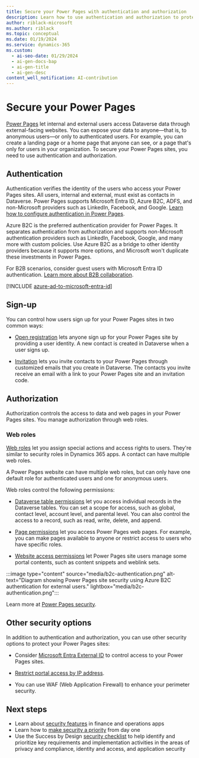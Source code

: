 ```yaml
---
title: Secure your Power Pages with authentication and authorization
description: Learn how to use authentication and authorization to protect your data and web pages in Power Pages, which let you access Dataverse data through external websites.
author: riblack-microsoft
ms.author: riblack
ms.topic: conceptual
ms.date: 01/19/2024
ms.service: dynamics-365
ms.custom:
  - ai-seo-date: 01/29/2024
  - ai-gen-docs-bap
  - ai-gen-title
  - ai-gen-desc
content_well_notification: AI-contribution
---
```


# Secure your Power Pages

[Power Pages](/power-pages/introduction) let internal and external users access Dataverse data through external-facing websites. You can expose your data to anyone&mdash;that is, to anonymous users&mdash;or only to authenticated users. For example, you can create a landing page or a home page that anyone can see, or a page that's only for users in your organization. To secure your Power Pages sites, you need to use authentication and authorization.

## Authentication

Authentication verifies the identity of the users who access your Power Pages sites. All users, internal and external, must exist as contacts in Dataverse. Power Pages supports Microsoft Entra ID, Azure B2C, ADFS, and non-Microsoft providers such as LinkedIn, Facebook, and Google. [Learn how to configure authentication in Power Pages](/power-pages/security/configure-portal-authentication).

Azure B2C is the preferred authentication provider for Power Pages. It separates authentication from authorization and supports non-Microsoft authentication providers such as LinkedIn, Facebook, Google, and many more with custom policies. Use Azure B2C as a bridge to other identity providers because it supports more options, and Microsoft won't duplicate these investments in Power Pages.

For B2B scenarios, consider guest users with Microsoft Entra ID authentication. [Learn more about B2B collaboration](/entra/external-id/what-is-b2b).

[!INCLUDE [azure-ad-to-microsoft-entra-id](~/../shared-content/shared/azure-ad-to-microsoft-entra-id.md)]

## Sign-up

You can control how users sign up for your Power Pages sites in two common ways:

- [Open registration](/powerapps/maker/portals/configure/configure-portal-authentication#open-registration) lets anyone sign up for your Power Pages site by providing a user identity. A new contact is created in Dataverse when a user signs up.

- [Invitation](/powerapps/maker/portals/configure/invite-contacts) lets you invite contacts to your Power Pages through customized emails that you create in Dataverse. The contacts you invite receive an email with a link to your Power Pages site and an invitation code.

## Authorization

Authorization controls the access to data and web pages in your Power Pages sites. You manage authorization through web roles.

### Web roles

[Web roles](/powerapps/maker/portals/configure/create-web-roles) let you assign special actions and access rights to users. They're similar to security roles in Dynamics 365 apps. A contact can have multiple web roles.

A Power Pages website can have multiple web roles, but can only have one default role for authenticated users and one for anonymous users.

Web roles control the following permissions:

- [Dataverse table permissions](/power-pages/security/table-permissions) let you access individual records in the Dataverse tables. You can set a scope for access, such as global, contact level, account level, and parental level. You can also control the access to a record, such as read, write, delete, and append.

- [Page permissions](/power-pages/security/page-security) let you access Power Pages web pages. For example, you can make pages available to anyone or restrict access to users who have specific roles.

- [Website access permissions](/power-pages/security/website-access-permission) let Power Pages site users manage some portal contents, such as content snippets and weblink sets.

:::image type="content" source="media/b2c-authentication.png" alt-text="Diagram showing Power Pages site security using Azure B2C authentication for external users." lightbox="media/b2c-authentication.png":::

Learn more at [Power Pages security](/power-pages/security/power-pages-security). <!--Use [Site Checker](/powerapps/maker/portals/admin/site-checker) to make sure your Power Pages sites don't expose any data to anonymous users by mistake.-->

## Other security options

In addition to authentication and authorization, you can use other security options to protect your Power Pages sites:

- Consider [Microsoft Entra External ID](/entra/external-id/external-identities-overview) to control access to your Power Pages sites.

- [Restrict portal access by IP address](/power-pages/admin/ip-address-restrict).

- You can use WAF (Web Application Firewall) to enhance your perimeter security.

## Next steps

- Learn about [security features](security-strategy-product-oa.md) in finance and operations apps
- Learn how to [make security a priority](security-strategy-day-one-priority.md) from day one
- Use the Success by Design [security checklist](security-strategy-checklist.md) to help identify and prioritize key requirements and implementation activities in the areas of privacy and compliance, identity and access, and application security
